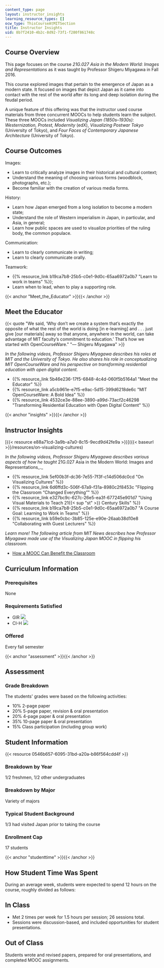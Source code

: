 ```yaml
---
content_type: page
layout: instructor_insights
learning_resource_types: []
ocw_type: ThisCourseAtMITSection
title: Instructor Insights
uid: 8b7f2410-4b2c-8d92-73f1-f280f861748c
---
```

Course Overview
---------------

This page focuses on the course _21G.027 Asia in the Modern World: Images and Representations_ as it was taught by Professor Shigeru Miyagawa in Fall 2016.

This course explored images that pertain to the emergence of Japan as a modern state. It focused on images that depict Japan as it came into contact with the rest of the world after its long and deep isolation during the feudal period.

A unique feature of this offering was that the instructor used course materials from three concurrent MOOCs to help students learn the subject. These three MOOCs included _Visualizing Japan (1850s–1930s): Westernization, Protest, Modernity_ (edX), _Visualizing Postwar Tokyo_ (University of Tokyo), and _Four Faces of Contemporary Japanese Architecture_ (University of Tokyo).

Course Outcomes
---------------

Images:

*   Learn to critically analyze images in their historical and cultural context;
*   Understand the meaning of choosing various forms (woodblock, photographs, etc.);
*   Become familiar with the creation of various media forms.

History:

*   Learn how Japan emerged from a long isolation to become a modern state;
*   Understand the role of Western imperialism in Japan, in particular, and Asia, in general;
*   Learn how public spaces are used to visualize priorities of the ruling body, the common populace.

Communication:

*   Learn to clearly communicate in writing;
*   Learn to clearly communicate orally.

Teamwork:

*   {{% resource_link b19ca7b8-25b5-c0e1-9d0c-65aa6972a0b7 "Learn to work in teams" %}};
*   Learn when to lead, when to play a supporting role.

{{< anchor "Meet_the_Educator" >}}{{< /anchor >}}

Meet the Educator
-----------------

{{< quote "We said, ‘Why don’t we create a system that’s exactly the opposite of what the rest of the world is doing [in e-learning] and . . . just give [our materials] away so that anyone, anywhere in the world, can take advantage of MIT faculty’s commitment to education.’ That’s how we started with OpenCourseWare." "— Shigeru Miyagawa" >}}

_In the following videos, Professor Shigeru Miyagawa describes his roles at MIT and the University of Tokyo. He also shares his role in conceptualizing MIT OpenCourseWare and his perspective on transforming residential education with open digital content._

*   {{% resource_link 5b46e236-17f5-6848-4c4d-060f5b5164a1 "Meet the Educator" %}}
*   {{% resource_link a5cb961e-e7f5-e9ac-5d15-399d6218de6c "MIT OpenCourseWare: A Bold Idea" %}}
*   {{% resource_link 4532ce3e-88ee-3890-a99d-73acf2c46298 "Transforming Residential Education with Open Digital Content" %}}

{{< anchor "insights" >}}{{< /anchor >}}

Instructor Insights
-------------------

[{{< resource e88a71cd-3a9b-a7a0-8c15-9ecd9d42fe9a >}}]({{< baseurl >}}/resources/on-visualizing-cultures)

_In the following videos, Professor Shigeru Miyagawa describes various aspects of how he taught_ 21G.027 Asia in the Modern World: Images and Representations_._

*   {{% resource_link 5ef00b3f-dc36-7e55-7f3f-c14d506dc0cd "On Visualizing Cultures" %}}
*   {{% resource_link 6d6ffd3c-506f-67a9-f31a-8980c2f8453c "Flipping the Classroom “Changed Everything”" %}}
*   {{% resource_link e327bc9c-627c-26e5-ea3f-677245e901d7 "Using Visual Materials to Teach 21{{< sup \"st\" >}} Century Skills" %}}
*   {{% resource_link b19ca7b8-25b5-c0e1-9d0c-65aa6972a0b7 "A Course Goal: Learning to Work in Teams" %}}
*   {{% resource_link b59e0cbc-3b85-125e-e90e-26aab38d10e8 "Collaborating with Guest Lecturers" %}}

_Learn more! The following article from MIT News describes how Professor Miyagawa made use of the Visualizing Japan MOOC in flipping his classroom._

*   [How a MOOC Can Benefit the Classroom](http://news.mit.edu/2014/mooc-sees-its-greatest-impact-classroom-mit-1114)

Curriculum Information
----------------------

### Prerequisites

None

### Requirements Satisfied

*   GIR ![](/images/educator/icon-question-gir.png)
*   CI-H ![](/images/educator/icon-question-cih.png)

### Offered

Every fall semester

{{< anchor "assessment" >}}{{< /anchor >}}

Assessment
----------

### Grade Breakdown

The students' grades were based on the following activities:

- 10% 2-page paper
- 20% 5-page paper, revision & oral presentation
- 20% 4-page paper & oral presentation
- 35% 10-page paper & oral presentation
- 15% Class participation (including group work)

Student Information
-------------------

{{< resource 0546b657-6095-31bd-a20a-b86f564cdd4f >}}

### Breakdown by Year

1/2 freshmen, 1/2 other undergraduates

### Breakdown by Major

Variety of majors

### Typical Student Background

1/3 had visited Japan prior to taking the course

### Enrollment Cap

17 students

{{< anchor "studenttime" >}}{{< /anchor >}}

How Student Time Was Spent
--------------------------

During an average week, students were expected to spend 12 hours on the course, roughly divided as follows:

In Class
--------

*   Met 2 times per week for 1.5 hours per session; 26 sessions total.
*   Sessions were discussion-based, and included opportunities for student presentations.

Out of Class
------------

Students wrote and revised papers, prepared for oral presentations, and completed MOOC assignments.